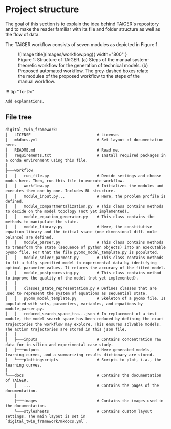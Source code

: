 # Project structure

The goal of this section is to explain the idea behind TAiGER's repository and to make the reader familiar with its file and folder structure as well as the flow of data. 

The TAiGER workflow consists of seven modules as depicted in Figure 1. 

<figure markdown>
  ![Image title](images/workflow.png){ width="800" }
  <figcaption>Figure 1: Structure of TAiGER. (a) Steps of the manual system-theoretic workflow for the generation of technical models. (b) Proposed automated workflow. The grey-dashed boxes relate the modules of the proposed workflow to the steps of the manual workflow. </figcaption>
</figure>

!!! tip "To-Do"

    Add explanations.

## File tree

    digital_twin_framework:
    │   LICENSE                             # License.
    │   mkdocs.yml                          # Set layout of documentation here.
    │   README.md                           # Read me.
    │   requirements.txt                    # Install required packages in a conda environment using this file.
    │   
    ├───workflow                         
    │   │   run_file.py                     # Decide settings and choose modus here. Then, run this file to execute workflow. 
    │   │   workflow.py                     # Initializes the modules and executes them one by one. Includes RL structure. 
    │   │   module_input.py...              # Here, the problem profile is defined.
    │   │   module_compartmentalization.py  # This class contains methods to decide on the model topology (not yet implemented). 
    │   │   module_equation_generator.py    # This class contains the methods to manipulate the state.
    │   │   module_library.py               # Here, the constitutive equation library and the initial state (one dimensional diff. mole balance) are defined. 
    │   │   module_parser.py                # This class contains methods to transform the state (sequence of python objects) into an executable pyomo file. For that the file pyomo_model_template.py is populated. 
    │   │   module_solver_parmest.py        # This class contains methods to fit a fully specified model to experimental data by identifying optimal parameter values. It returns the accuracy of the fitted model.
    │   │   module_postprocessing.py        # This class contains method to improve the quality of the model (not yet implemented). 
    │   │    
    │   │   classes_state_representation.py # Defines classes that are used to represent the system of equations as sequential state. 
    │   │   pyomo_model_template.py         # Skeleton of a pyomo file. Is populated with sets, parameters, variables, and equations by module_parser.py.
    │   │   reduced_search_space_tra...json # In replacement of a test module, the model search space has been reduced by defining the exact trajectories the workflow may explore. This ensures solvable models. The action trajectories are stored in this json file. 
    │   │
    │   ├───inputs                          # Contains concentration raw data for in-silico and experimental case study.
    │   ├───outputs                         # Here generated models, learning curves, and a summarizing results dictionary are stored.
    │   └───plottingscripts                 # Scripts to plot, i.a., the learning curves.   
    │
    └───docs                                # Contains the documentation of TAiGER. 
        │   ...                             # Contains the pages of the documentation.
        │
        ├───images                          # Contains the images used in the documentation.
        └───stylesheets                     # Contains custom layout settings. The main layout is set in `digital_twin_framework/mkdocs.yml`. 


